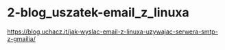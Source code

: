 # 2-blog_uszatek-email_z_linuxa
https://blog.uchacz.it/jak-wyslac-email-z-linuxa-uzywajac-serwera-smtp-z-gmailia/
